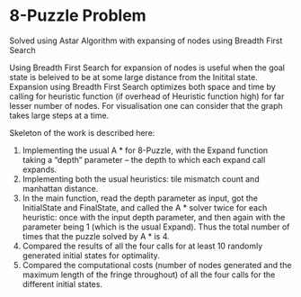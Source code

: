 # 8-Puzzle Problem

Solved using Astar Algorithm with expansing of nodes using Breadth First Search

Using Breadth First Search for expansion of nodes is useful when the goal state is beleived to be at some large distance
from the Initital state.
Expansion using Breadth First Search optimizes both space and time by calling for heuristic function (if overhead of Heuristic function high)
for far lesser number of nodes. 
For visualisation one can consider that the graph takes large steps at a time.

Skeleton of the work is described here:
1. Implementing the usual A * for 8-Puzzle, with the Expand function taking a “depth” parameter –
the depth to which each expand call expands.
2. Implementing both the usual heuristics: tile mismatch count and manhattan distance.
3. In the main function, read the depth parameter as input, got the InitialState and FinalState, and called the A *
solver twice for each heuristic: once with the input depth parameter, and then again with the
parameter being 1 (which is the usual Expand).
Thus the total number of times that the puzzle solved by A * is 4.
4. Compared the results of all the four calls for at least 10 randomly generated initial states for
optimality. 
5. Compared the computational costs (number of nodes generated and the maximum length of the
fringe throughout) of all the four calls for the different initial states.

